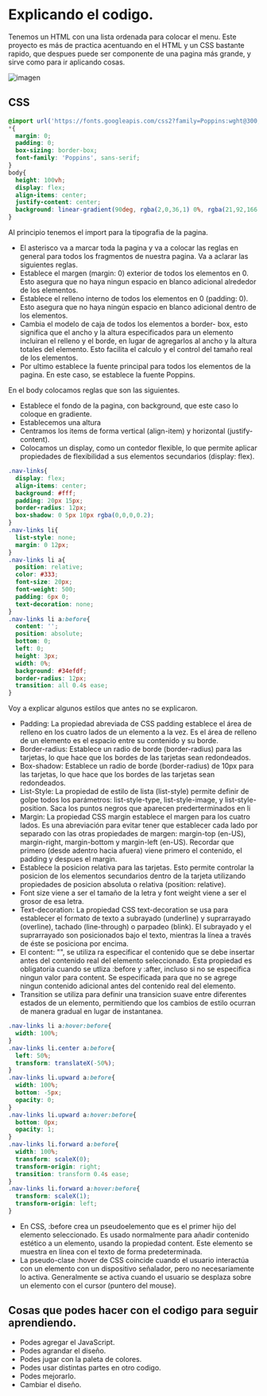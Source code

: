 # Explicando el codigo. 

Tenemos un HTML con una lista ordenada para colocar el menu. Este proyecto es más de practica acentuando en el HTML y un CSS bastante rapido, que despues puede ser componente de una pagina más grande, y sirve como para ir aplicando cosas. 

![imagen](https://64.media.tumblr.com/f6c7af30a7be720fddb66410f8a7ed8d/6fc4b20f68ffffc4-f0/s400x600/6c739bb7529efdc28db7a408b91de11392b52493.pnj)

## CSS

```css
@import url('https://fonts.googleapis.com/css2?family=Poppins:wght@300;400;500;600;700&display=swap');
*{
  margin: 0;
  padding: 0;
  box-sizing: border-box;
  font-family: 'Poppins', sans-serif;
}
body{
  height: 100vh;
  display: flex;
  align-items: center;
  justify-content: center;
  background: linear-gradient(90deg, rgba(2,0,36,1) 0%, rgba(21,92,166,1) 58%, rgba(0,212,255,1) 100%);
}
```

Al principio tenemos el import para la tipografia de la pagina. 

- El asterisco va a marcar toda la pagina y va a colocar las reglas en general para todos los fragmentos de nuestra pagina. Va a aclarar las siguientes reglas.
- Establece el margen (margin: 0) exterior de todos los elementos en 0. Esto asegura que no haya ningun espacio en blanco adicional alrededor de los elementos.
- Establece el relleno interno de todos los elementos en 0 (padding: 0). Esto asegura que no haya ningún espacio en blanco adicional dentro de los elementos.
- Cambia el modelo de caja de todos los elementos a border- box, esto significa que el ancho y la altura especificados para un elemento incluiran el relleno y el borde, en lugar de agregarlos al ancho y la altura totales del elemento. Esto facilita el calculo y el control del tamaño real de los elementos.
- Por ultimo establece la fuente principal para todos los elementos de la pagina. En este caso, se establece la fuente Poppins. 

En el body colocamos reglas que son las siguientes. 
- Establece el fondo de la pagina, con background, que este caso lo coloque en gradiente. 
- Establecemos una altura 
- Centramos los items de forma vertical (align-item) y horizontal (justify-content).
- Colocamos un display, como un contedor flexible, lo que permite aplicar propiedades de flexibilidad a sus elementos secundarios (display: flex).

```css
.nav-links{
  display: flex;
  align-items: center;
  background: #fff;
  padding: 20px 15px;
  border-radius: 12px;
  box-shadow: 0 5px 10px rgba(0,0,0,0.2);
}
.nav-links li{
  list-style: none;
  margin: 0 12px;
}
.nav-links li a{
  position: relative;
  color: #333;
  font-size: 20px;
  font-weight: 500;
  padding: 6px 0;
  text-decoration: none;
}
.nav-links li a:before{
  content: '';
  position: absolute;
  bottom: 0;
  left: 0;
  height: 3px;
  width: 0%;
  background: #34efdf;
  border-radius: 12px;
  transition: all 0.4s ease;
}
```
Voy a explicar algunos estilos que antes no se explicaron. 

- Padding: La propiedad abreviada de CSS padding establece el área de relleno en los cuatro lados de un elemento a la vez. Es el área de relleno de un elemento es el espacio entre su contenido y su borde.
- Border-radius: Establece un radio de borde (border-radius) para las tarjetas, lo que hace que los bordes de las tarjetas sean redondeados.
- Box-shadow: Establece un radio de borde (border-radius) de 10px para las tarjetas, lo que hace que los bordes de las tarjetas sean redondeados.
- List-Style: La propiedad de estilo de lista (list-style) permite definir de golpe todos los parámetros: list-style-type, list-style-image, y list-style-position. Saca los puntos negros que aparecen prederterminados en li
- Margin: La propiedad CSS margin establece el margen para los cuatro lados. Es una abreviación para evitar tener que establecer cada lado por separado con las otras propiedades de margen: margin-top (en-US), margin-right, margin-bottom y margin-left (en-US). Recordar que primero (desde adentro hacia afuera) viene primero el contenido, el padding y despues el margin. 
- Establece la posicion relativa para las tarjetas. Esto permite controlar la posicion de los elementos secundarios dentro de la tarjeta utilizando propiedades de posicion absoluta o relativa (position: relative).
- Font size viene a ser el tamaño de la letra y font weight viene a ser el grosor de esa letra.
- Text-decoration: La propiedad CSS text-decoration se usa para establecer el formato de texto a subrayado (underline) y suprarrayado (overline), tachado (line-through) o parpadeo (blink). El subrayado y el suprarrayado son posicionados bajo el texto, mientras la línea a través de éste se posiciona por encima.
- El content: "", se utiliza ra especificar el contenido que se debe insertar antes del contenido real del elemento seleccionado. Esta propiedad es obligatoria cuando se utliza :before y :after, incluso si no se especifica ningun valor para content. Se especificada para que no se agrege ningun contenido adicional antes del contenido real del elemento.
- Transition se utiliza para definir una transicion suave entre diferentes estados de un elemento, permitiendo que los cambios de estilo ocurran de manera gradual en lugar de instantanea.

```css
.nav-links li a:hover:before{
  width: 100%;
}
.nav-links li.center a:before{
  left: 50%;
  transform: translateX(-50%);
}
.nav-links li.upward a:before{
  width: 100%;
  bottom: -5px;
  opacity: 0;
}
.nav-links li.upward a:hover:before{
  bottom: 0px;
  opacity: 1;
}
.nav-links li.forward a:before{
  width: 100%;
  transform: scaleX(0);
  transform-origin: right;
  transition: transform 0.4s ease;
}
.nav-links li.forward a:hover:before{
  transform: scaleX(1);
  transform-origin: left;
}
```

- En CSS, :before crea un pseudoelemento que es el primer hijo del elemento seleccionado. Es usado normalmente para añadir contenido estético a un elemento, usando la propiedad content. Este elemento se muestra en línea con el texto de forma predeterminada.
- La pseudo-clase :hover de CSS coincide cuando el usuario interactúa con un elemento con un dispositivo señalador, pero no necesariamente lo activa. Generalmente se activa cuando el usuario se desplaza sobre un elemento con el cursor (puntero del mouse).

## Cosas que podes hacer con el codigo para seguir aprendiendo. 

- Podes agregar el JavaScript.
- Podes agrandar el diseño.
- Podes jugar con la paleta de colores. 
- Podes usar distintas partes en otro codigo.
- Podes mejorarlo. 
- Cambiar el diseño. 
